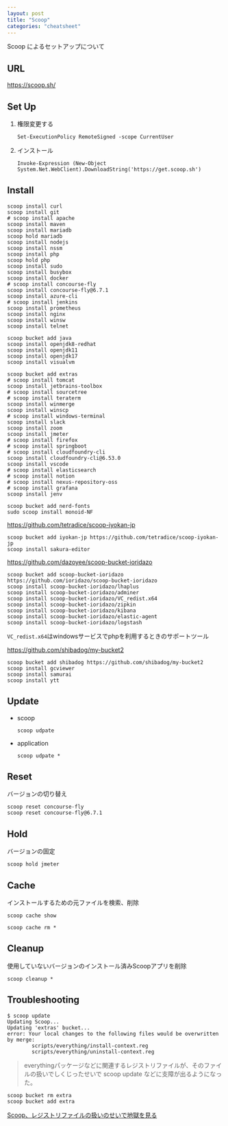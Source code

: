 ```yaml
---
layout: post
title: "Scoop"
categories: "cheatsheet"
---
```


Scoop によるセットアップについて


## URL

<https://scoop.sh/>

## Set Up

1. 権限変更する
    ```
    Set-ExecutionPolicy RemoteSigned -scope CurrentUser
    ```

2. インストール
    ```
    Invoke-Expression (New-Object System.Net.WebClient).DownloadString('https://get.scoop.sh')
    ```

## Install

```
scoop install curl
scoop install git
# scoop install apache
scoop install maven
scoop install mariadb
scoop hold mariadb
scoop install nodejs
scoop install nssm
scoop install php
scoop hold php
scoop install sudo
scoop install busybox
scoop install docker
# scoop install concourse-fly
scoop install concourse-fly@6.7.1
scoop install azure-cli
# scoop install jenkins
scoop install prometheus
scoop install nginx
scoop install winsw
scoop install telnet

scoop bucket add java
scoop install openjdk8-redhat
scoop install openjdk11
scoop install openjdk17
scoop install visualvm

scoop bucket add extras
# scoop install tomcat
scoop install jetbrains-toolbox
# scoop install sourcetree
# scoop install teraterm
scoop install winmerge
scoop install winscp
# scoop install windows-terminal
scoop install slack
scoop install zoom
scoop install jmeter
# scoop install firefox
# scoop install springboot
# scoop install cloudfoundry-cli
scoop install cloudfoundry-cli@6.53.0
scoop install vscode
# scoop install elasticsearch
# scoop install notion
# scoop install nexus-repository-oss
# scoop install grafana
scoop install jenv

scoop bucket add nerd-fonts
sudo scoop install monoid-NF
```

<https://github.com/tetradice/scoop-iyokan-jp>

```
scoop bucket add iyokan-jp https://github.com/tetradice/scoop-iyokan-jp
scoop install sakura-editor
```

<https://github.com/dazoyee/scoop-bucket-ioridazo>

```
scoop bucket add scoop-bucket-ioridazo https://github.com/ioridazo/scoop-bucket-ioridazo
scoop install scoop-bucket-ioridazo/lhaplus
scoop install scoop-bucket-ioridazo/adminer
scoop install scoop-bucket-ioridazo/VC_redist.x64
scoop install scoop-bucket-ioridazo/zipkin
scoop install scoop-bucket-ioridazo/kibana
scoop install scoop-bucket-ioridazo/elastic-agent
scoop install scoop-bucket-ioridazo/logstash
```

`VC_redist.x64`はwindowsサービスでphpを利用するときのサポートツール

<https://github.com/shibadog/my-bucket2>

```
scoop bucket add shibadog https://github.com/shibadog/my-bucket2
scoop install gcviewer
scoop install samurai
scoop install ytt
```

## Update

- scoop
   ```
   scoop udpate
   ```
- application
   ```
   scoop udpate *
   ```

## Reset

バージョンの切り替え

```
scoop reset concourse-fly
scoop reset concourse-fly@6.7.1
```

## Hold

バージョンの固定

```
scoop hold jmeter
```

## Cache

インストールするための元ファイルを検索、削除

```
scoop cache show
```

```
scoop cache rm *
```

## Cleanup

使用していないバージョンのインストール済みScoopアプリを削除

```
scoop cleanup *
```

## Troubleshooting

```
$ scoop update
Updating Scoop...
Updating 'extras' bucket...
error: Your local changes to the following files would be overwritten by merge:
        scripts/everything/install-context.reg
        scripts/everything/uninstall-context.reg
```

> everythingパッケージなどに関連するレジストリファイルが、そのファイルの扱いでしくじったせいで scoop update などに支障が出るようになった。

```
scoop bucket rm extra
scoop bucket add extra
```

[Scoop、レジストリファイルの扱いのせいで地獄を見る](https://zenn.dev/akaregi/articles/bc7017b2c871a7)
